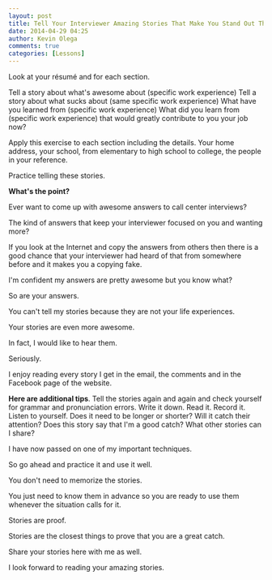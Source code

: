 ```yaml
---
layout: post
title: Tell Your Interviewer Amazing Stories That Make You Stand Out This Resume Exercise Teaches You How
date: 2014-04-29 04:25
author: Kevin Olega
comments: true
categories: [Lessons]
---
```

Look at your résumé and for each section.

Tell a story about what's awesome about (specific work experience)
Tell a story about what sucks about (same specific work experience)
What have you learned from (specific work experience)
What did you learn from (specific work experience) that would greatly contribute to you your job now?

Apply this exercise to each section including the details. Your home address, your school, from elementary to high school to college, the people in your reference.

Practice telling these stories.

**What's the point?**

Ever want to come up with awesome answers to call center interviews? 

The kind of answers that keep your interviewer focused on you and wanting more? 

If you look at the Internet and copy the answers from others then there is a good chance that your interviewer had heard of that from somewhere before and it makes you a copying fake.

I'm confident my answers are pretty awesome but you know what? 

So are your answers. 

You can't tell my stories because they are not your life experiences.

Your stories are even more awesome. 

In fact, I would like to hear them. 

Seriously. 

I enjoy reading every story I get in the email, the comments and in the Facebook page of the website.

**Here are additional tips**.
Tell the stories again and again and check yourself for grammar and pronunciation errors.
Write it down.
Read it.
Record it.
Listen to yourself.
Does it need to be longer or shorter?
Will it catch their attention?
Does this story say that I'm a good catch?
What other stories can I share?

I have now passed on one of my important techniques. 

So go ahead and practice it and use it well.

You don't need to memorize the stories. 

You just need to know them in advance so you are ready to use them whenever the situation calls for it. 

Stories are proof. 

Stories are the closest things to prove that you are a great catch.

Share your stories here with me as well. 

I look forward to reading your amazing stories.
